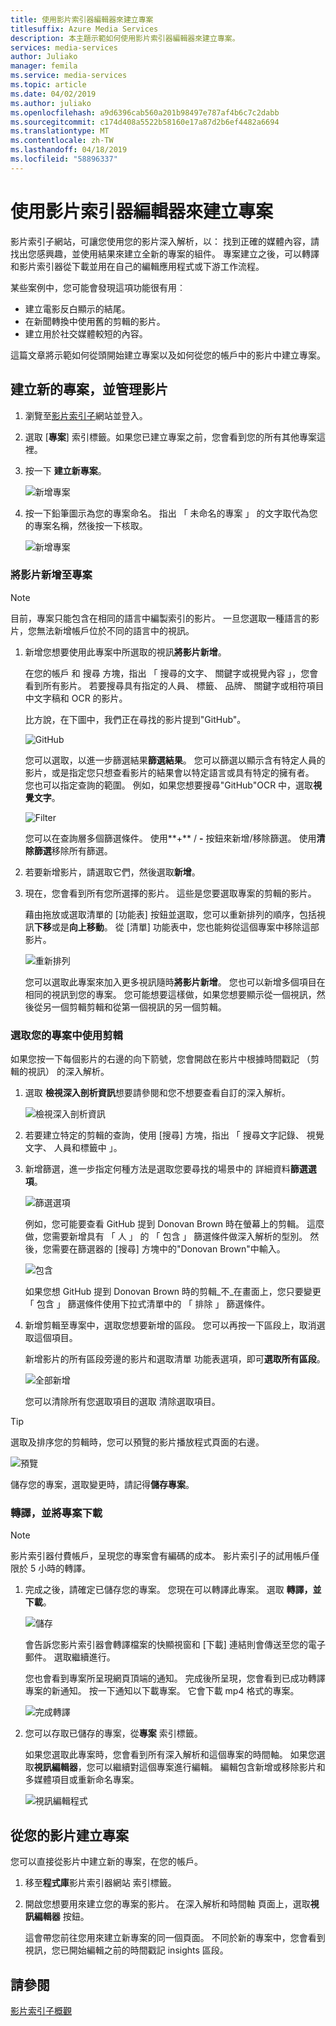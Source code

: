 ```yaml
---
title: 使用影片索引器編輯器來建立專案
titlesuffix: Azure Media Services
description: 本主題示範如何使用影片索引器編輯器來建立專案。
services: media-services
author: Juliako
manager: femila
ms.service: media-services
ms.topic: article
ms.date: 04/02/2019
ms.author: juliako
ms.openlocfilehash: a9d6396cab560a201b98497e787af4b6c7c2dabb
ms.sourcegitcommit: c174d408a5522b58160e17a87d2b6ef4482a6694
ms.translationtype: MT
ms.contentlocale: zh-TW
ms.lasthandoff: 04/18/2019
ms.locfileid: "58896337"
---
```

# <a name="use-the-video-indexer-editor-to-create-projects"></a>使用影片索引器編輯器來建立專案

影片索引子網站，可讓您使用您的影片深入解析，以： 找到正確的媒體內容，請找出您感興趣，並使用結果來建立全新的專案的組件。 專案建立之後，可以轉譯和影片索引器從下載並用在自己的編輯應用程式或下游工作流程。

某些案例中，您可能會發現這項功能很有用︰ 

* 建立電影反白顯示的結尾。
* 在新聞轉換中使用舊的剪輯的影片。
* 建立用於社交媒體較短的內容。

這篇文章將示範如何從頭開始建立專案以及如何從您的帳戶中的影片中建立專案。

## <a name="create-new-project-and-manage-videos"></a>建立新的專案，並管理影片

1. 瀏覽至[影片索引子](https://www.videoindexer.ai/)網站並登入。
1. 選取 [**專案**] 索引標籤。如果您已建立專案之前，您會看到您的所有其他專案這裡。
1. 按一下 **建立新專案**。  

    ![新增專案](./media/video-indexer-view-edit/new-project.png)
1. 按一下鉛筆圖示為您的專案命名。 指出 「 未命名的專案 」 的文字取代為您的專案名稱，然後按一下核取。

    ![新增專案](./media/video-indexer-view-edit/new-project3.png)
    
### <a name="add-videos-to-the-project"></a>將影片新增至專案

> [!NOTE]
> 目前，專案只能包含在相同的語言中編製索引的影片。 一旦您選取一種語言的影片，您無法新增帳戶位於不同的語言中的視訊。

1. 新增您想要使用此專案中所選取的視訊**將影片新增**。

    在您的帳戶 和 搜尋 方塊，指出 「 搜尋的文字、 關鍵字或視覺內容 」，您會看到所有影片。 若要搜尋具有指定的人員、 標籤、 品牌、 關鍵字或相符項目中文字稿和 OCR 的影片。
    
    比方說，在下圖中，我們正在尋找的影片提到"GitHub"。
    
    ![GitHub](./media/video-indexer-view-edit/github.png)

    您可以選取，以進一步篩選結果**篩選結果**。 您可以篩選以顯示含有特定人員的影片，或是指定您只想查看影片的結果會以特定語言或具有特定的擁有者。 <br/> 您也可以指定查詢的範圍。 例如，如果您想要搜尋"GitHub"OCR 中，選取**視覺文字**。

    ![Filter](./media/video-indexer-view-edit/visual-text.png)

    您可以在查詢層多個篩選條件。 使用**+** / **-** 按鈕來新增/移除篩選。 使用**清除篩選**移除所有篩選。
1. 若要新增影片，請選取它們，然後選取**新增**。
1. 現在，您會看到所有您所選擇的影片。 這些是您要選取專案的剪輯的影片。

    藉由拖放或選取清單的 [功能表] 按鈕並選取，您可以重新排列的順序，包括視訊**下移**或是**向上移動**。 從 [清單] 功能表中，您也能夠從這個專案中移除這部影片。 

    ![重新排列](./media/video-indexer-view-edit/rearrange.png)
    
    您可以選取此專案來加入更多視訊隨時**將影片新增**。 您也可以新增多個項目在相同的視訊到您的專案。 您可能想要這樣做，如果您想要顯示從一個視訊，然後從另一個剪輯剪輯和從第一個視訊的另一個剪輯。 

### <a name="select-clips-to-use-in-your-project"></a>選取您的專案中使用剪輯

如果您按一下每個影片的右邊的向下箭號，您會開啟在影片中根據時間戳記 （剪輯的視訊） 的深入解析。 

1. 選取 **檢視深入剖析資訊**想要請參閱和您不想要查看自訂的深入解析。 

    ![檢視深入剖析資訊](./media/video-indexer-view-edit/insights.png)
1. 若要建立特定的剪輯的查詢，使用 [搜尋] 方塊，指出 「 搜尋文字記錄、 視覺文字、 人員和標籤中 」。
1. 新增篩選，進一步指定何種方法是選取您要尋找的場景中的 詳細資料**篩選選項**。

    ![篩選選項](./media/video-indexer-view-edit/filter-options.png)

    例如，您可能要查看 GitHub 提到 Donovan Brown 時在螢幕上的剪輯。 這麼做，您需要新增具有 「 人 」 的 「 包含 」 篩選條件做深入解析的型別。 然後，您需要在篩選器的 [搜尋] 方塊中的"Donovan Brown"中輸入。
    
    ![包含](./media/video-indexer-view-edit/include.png)
    
    如果您想 GitHub 提到 Donovan Brown 時的剪輯_不_在畫面上，您只要變更 「 包含 」 篩選條件使用下拉式清單中的 「 排除 」 篩選條件。 

1. 新增剪輯至專案中，選取您想要新增的區段。 您可以再按一下區段上，取消選取這個項目。
    
    新增影片的所有區段旁邊的影片和選取清單 功能表選項，即可**選取所有區段**。 

    ![全部新增](./media/video-indexer-view-edit/add-all.png)

    您可以清除所有您選取項目的選取 清除選取項目。

> [!TIP]
> 選取及排序您的剪輯時，您可以預覽的影片播放程式頁面的右邊。 

![預覽](./media/video-indexer-view-edit/preview.png)

儲存您的專案，選取變更時，請記得**儲存專案**。 

### <a name="render-and-download-the-project"></a>轉譯，並將專案下載

> [!NOTE]
> 影片索引器付費帳戶，呈現您的專案會有編碼的成本。 影片索引子的試用帳戶僅限於 5 小時的轉譯。

1. 完成之後，請確定已儲存您的專案。 您現在可以轉譯此專案。 選取 **轉譯，並下載**。 

    ![儲存](./media/video-indexer-view-edit/save.png)

    會告訴您影片索引器會轉譯檔案的快顯視窗和 [下載] 連結則會傳送至您的電子郵件。 選取繼續進行。 
    
    您也會看到專案所呈現網頁頂端的通知。 完成後所呈現，您會看到已成功轉譯專案的新通知。 按一下通知以下載專案。 它會下載 mp4 格式的專案。

    ![完成轉譯](./media/video-indexer-view-edit/rendering-done.png)

1. 您可以存取已儲存的專案，從**專案** 索引標籤。 

    如果您選取此專案時，您會看到所有深入解析和這個專案的時間軸。 如果您選取**視訊編輯器**，您可以繼續對這個專案進行編輯。 編輯包含新增或移除影片和多媒體項目或重新命名專案。

    ![視訊編輯程式](./media/video-indexer-view-edit/video-editor.png)
     
## <a name="create-a-project-from-your-video"></a>從您的影片建立專案

您可以直接從影片中建立新的專案，在您的帳戶。 

1. 移至**程式庫**影片索引器網站 索引標籤。
1. 開啟您想要用來建立您的專案的影片。 在深入解析和時間軸 頁面上，選取**視訊編輯器** 按鈕。

    這會帶您前往您用來建立新專案的同一個頁面。 不同於新的專案中，您會看到視訊，您已開始編輯之前的時間戳記 insights 區段。

## <a name="see-also"></a>請參閱

[影片索引子概觀](video-indexer-overview.md)


